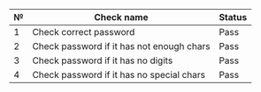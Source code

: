 | № | Check name                                | Status |
|---|-------------------------------------------|--------|
| 1 | Check correct password                    | Pass   |
| 2 | Check password if it has not enough chars | Pass   |
| 3 | Check password if it has no digits        | Pass   |
| 4 | Check password if it has no special chars | Pass   |